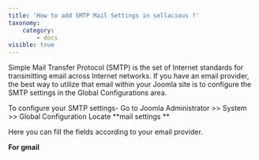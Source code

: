 ```yaml
---
title: 'How to add SMTP Mail Settings in sellacious ?'
taxonomy:
    category:
        - docs
visible: true
---
```


Simple Mail Transfer Protocol (SMTP) is the set of Internet standards for transmitting email across Internet networks. If you have an email provider, the best way to utilize that email within your Joomla site is to configure the SMTP settings in the Global Configurations area.

To configure your SMTP settings-
Go to Joomla Administrator >> System >> Global Configuration
Locate **mail settings **

Here you can fill the fields according to your email provider.

**For gmail**


